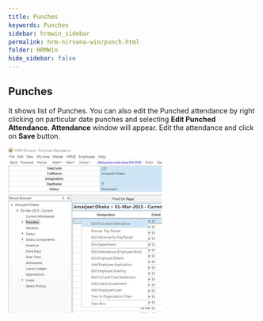 ```yaml
---
title: Punches
keywords: Punches
sidebar: hrmwin_sidebar
permalink: hrm-nirvana-win/punch.html
folder: HRMWin   
hide_sidebar: false
---
```


## Punches

It shows list of Punches. You can also edit the Punched attendance by right clicking on particular date punches and selecting **Edit Punched Attendance. Attendance** window will appear. Edit the attendance and click on **Save** button.

![](/images/punches.jpg)
